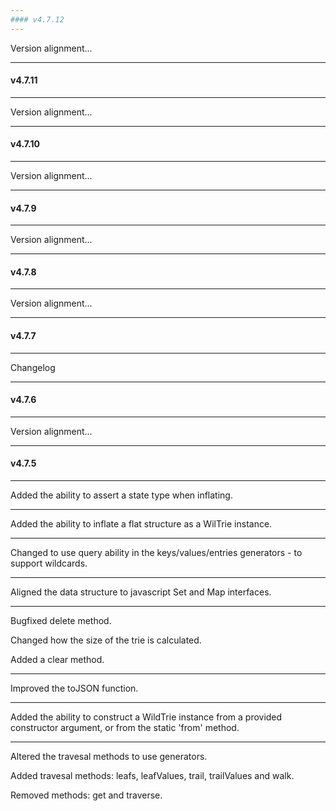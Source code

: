 ```yaml
---
#### v4.7.12
---
```


Version alignment...

---
#### v4.7.11
---

Version alignment...

---
#### v4.7.10
---

Version alignment...

---
#### v4.7.9
---

Version alignment...

---
#### v4.7.8
---

Version alignment...

---
#### v4.7.7
---

Changelog

---
#### v4.7.6
---

Version alignment...

---
#### v4.7.5
---

Added the ability to assert a state type when inflating.

---

Added the ability to inflate a flat structure as a WilTrie instance.

---

Changed to use query ability in the keys/values/entries generators - to support wildcards.

---

Aligned the data structure to javascript Set and Map interfaces.

---

Bugfixed delete method.

Changed how the size of the trie is calculated.

Added a clear method.

---

Improved the toJSON function.

---

Added the ability to construct a WildTrie instance from a provided constructor argument, or from the static 'from' method.

---

Altered the travesal methods to use generators.

Added travesal methods: leafs, leafValues, trail, trailValues and walk.

Removed methods: get and traverse.
